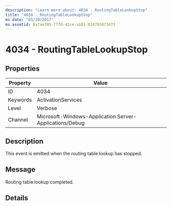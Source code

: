 ```yaml
---
description: "Learn more about: 4034 - RoutingTableLookupStop"
title: "4034 - RoutingTableLookupStop"
ms.date: "03/30/2017"
ms.assetid: 8a7ae705-77fd-42ce-a181-814765873d73
---
```

# 4034 - RoutingTableLookupStop

## Properties

| Property | Value |
| - | - |
|ID|4034|  
|Keywords|ActivationServices|  
|Level|Verbose|  
|Channel|Microsoft-Windows-Application Server-Applications/Debug|  
  
## Description  

 This event is emitted when the routing table lookup has stopped.  
  
## Message  

 Routing table lookup completed.  
  
## Details
